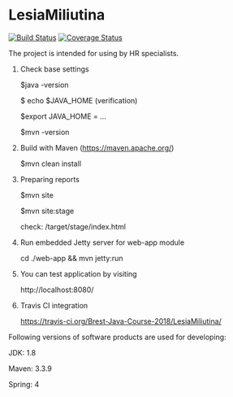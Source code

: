 # LesiaMiliutina

[![Build Status](https://travis-ci.org/Brest-Java-Course-2018/LesiaMiliutina.svg?branch=master)](https://travis-ci.org/Brest-Java-Course-2018/LesiaMiliutina)
[![Coverage Status](https://coveralls.io/repos/github/Brest-Java-Course-2018/LesiaMiliutina/badge.svg)](https://coveralls.io/github/Brest-Java-Course-2018/LesiaMiliutina)

The project is intended for using by HR specialists.

1. Check base settings  
    
    $java -version 
    
    $ echo $JAVA_HOME (verification) 
    
    $export JAVA_HOME = ...
    
    $mvn -version
    
2. Build with Maven (https://maven.apache.org/)
    
    $mvn clean install
    
3. Preparing reports
  
    $mvn site  
    
    $mvn site:stage  
    
    check: <project>/target/stage/index.html

4. Run embedded Jetty server for web-app module

   cd ./web-app && mvn jetty:run
   
5. You can test application by visiting
   
   http://localhost:8080/ 
   
6. Travis CI integration 

   https://travis-ci.org/Brest-Java-Course-2018/LesiaMiliutina/
      
Following versions of software products are used for developing:

JDK: 1.8

Maven: 3.3.9

Spring: 4